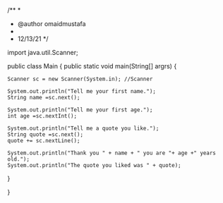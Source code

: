 




/**
 *
 * @author omaidmustafa
 * 
 * 12/13/21
 */

import java.util.Scanner;

public class Main {
    public static void main(String[] argrs)
{

    Scanner sc = new Scanner(System.in); //Scanner
    
    System.out.println("Tell me your first name.");
    String name =sc.next();
    
    System.out.println("Tell me your first age.");
    int age =sc.nextInt();
    
    System.out.println("Tell me a quote you like.");
    String quote =sc.next();
    quote += sc.nextLine();
    
    System.out.println("Thank you " + name + " you are "+ age +" years old.");
    System.out.println("The quote you liked was " + quote);
    
}
    
}
